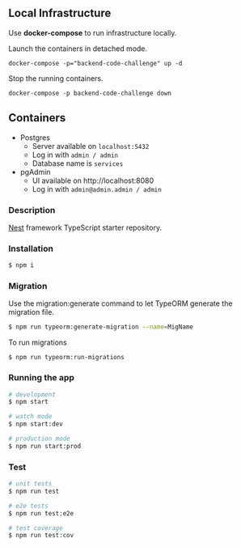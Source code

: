 ## Local Infrastructure

Use **docker-compose** to run infrastructure locally.

Launch the containers in detached mode.

```shell
docker-compose -p="backend-code-challenge" up -d
```

Stop the running containers.

```shell
docker-compose -p backend-code-challenge down
```

## Containers  
- Postgres
  - Server available on `localhost:5432`
  - Log in with `admin / admin`
  - Database name is `services`
- pgAdmin
  - UI available on http://localhost:8080
  - Log in with `admin@admin.admin / admin`
### Description

[Nest](https://github.com/nestjs/nest) framework TypeScript starter repository.

### Installation

```bash
$ npm i
```


### Migration

Use the migration:generate command to let TypeORM generate the migration file.

```bash
$ npm run typeorm:generate-migration --name=MigName
```

To  run migrations
```
$ npm run typeorm:run-migrations
```
### Running the app

```bash
# development
$ npm start

# watch mode
$ npm start:dev

# production mode
$ npm run start:prod
```

### Test

```bash
# unit tests
$ npm run test

# e2e tests
$ npm run test:e2e

# test coverage
$ npm run test:cov
```





